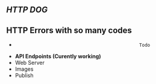 ## ***HTTP DOG***

## HTTP Errors with so many codes

-                                                   Todo
- **API Endpoints (Curently working)**
- Web Server 
- Images 
- Publish